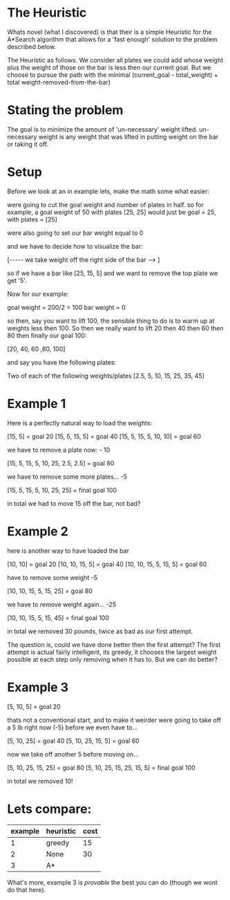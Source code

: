 The Heuristic
=====================================================
Whats novel (what I discovered) is that their is a simple Heuristic for
the A*Search algorithm that allows for a 'fast enough' solution to the problem
described below.

The Heuristic as follows. We consider all plates we could add
whose weight plus the weight of those on the bar is less then our current goal.
But we choose to pursue the path with the 
  minimal (current_goal - total_weight) + total weight-removed-from-the-bar)


Stating the problem
===================================================
The goal is to minimize the amount of 'un-necessary' weight lifted.
un-necessary weight is any weight that was lifted in putting weight on the 
bar or taking it off.


Setup
===================================================
Before we look at an in example lets, make the math some what easier:

  were going to cut the goal weight and number of plates in half. 
  so for example, a goal weight of 50 with plates [25, 25] would just be
  goal = 25, with plates = [25]

  were also going to set our bar weight equal to 0

  and we have to decide how to visualize the bar:

  [----- we take weight off the right side of the bar --> ]

  so if we have a bar like [25, 15, 5] and we want to remove the top plate we get '5'.

Now for our example:

  goal weight = 200/2 = 100
  bar weight = 0

so then, say you want to lift 100, the sensible thing to do is to warm up
at weights less then 100. So then we really want to lift 20 then 40 then 60 then
80 then finally our goal 100:

  [20, 40, 60 ,80, 100]

and say you have the following plates:

  Two of each of the following weights/plates [2.5, 5, 10, 15, 25, 35, 45]

Example 1
===================================================
Here is a perfectly natural way to load the weights:

[15, 5]                                   = goal 20
[15, 5, 15, 5]                            = goal 40
[15, 5, 15, 5, 10, 10]                    = goal 60

we have to remove a plate now: - 10

[15, 5, 15, 5, 10, 25, 2.5, 2.5]          = goal 80

we have to remove some more plates... -5

[15, 5, 15, 5, 10, 25, 25]                = final goal 100

in total we had to move 15 off the bar, not bad? 

  
Example 2
===================================================
here is another way to have loaded the bar

[10, 10]                              = goal 20
[10, 10, 15, 5]                       = goal 40
[10, 10, 15, 5, 15, 5]                = goal 60

have to remove some weight -5

[10, 10, 15, 5, 15, 25]               = goal 80

we have to remove weight again... -25

[10, 10, 15, 5, 15, 45]               = final goal 100

in total we removed 30 pounds, twice as bad as our first attempt.


The question is, could we have done better then the first attempt? The first
attempt is actual fairly intelligent, its greedy, it chooses the largest 
weight possible at each step only removing when it has to.
But we can do better?

Example 3 
==================================================
  
[5, 10, 5] = goal 20

thats not a conventional start, and to make it weirder were going to take off a 5 lb
right now (-5) before we even have to...

[5, 10, 25] = goal 40
[5, 10, 25, 15, 5] = goal 60

now we take off another 5 before moving on...

[5, 10, 25, 15, 25] = goal 80
[5, 10, 25, 15, 25, 15, 5] = final goal 100

in total we removed 10!


Lets compare:
=================================================

| example | heuristic | cost |
|---------|-----------|------|
| 1       | greedy    | 15   |
| 2       | None      | 30   |
| 3       | A*        |      |

What's more, example 3 is *provable* the best you can do 
(though we wont do that here).
